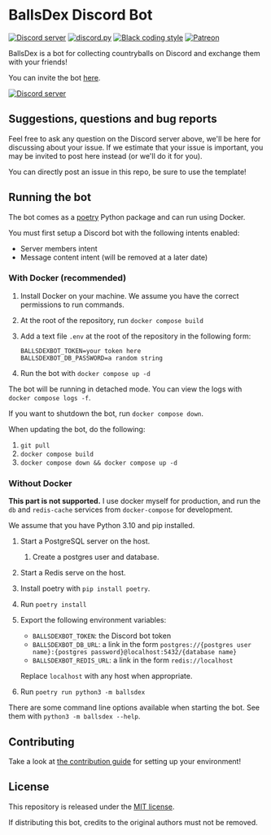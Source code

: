 # BallsDex Discord Bot

[![Discord server](https://discordapp.com/api/guilds/999999863553003550/embed.png)](https://discord.gg/w9HJU5nGJT)
[![discord.py](https://img.shields.io/badge/discord-py-blue.svg)](https://github.com/Rapptz/discord.py)
[![Black coding style](https://img.shields.io/badge/code%20style-black-000000.svg)](https://github.com/ambv/black)
[![Patreon](https://img.shields.io/badge/Patreon-donate-orange.svg)](https://patreon.com/retke)

BallsDex is a bot for collecting countryballs on Discord and exchange them with your friends!

You can invite the bot [here](https://discord.com/api/oauth2/authorize?client_id=999736048596816014&permissions=537193536&scope=bot%20applications.commands).

[![Discord server](https://discordapp.com/api/guilds/999999863553003550/embed.png?style=banner3)](https://discord.gg/w9HJU5nGJT)

## Suggestions, questions and bug reports

Feel free to ask any question on the Discord server above, we'll be here for discussing about your
issue. If we estimate that your issue is important, you may be invited to post here instead (or
we'll do it for you).

You can directly post an issue in this repo, be sure to use the template!

## Running the bot

The bot comes as a [poetry](https://python-poetry.org/) Python package and can run using Docker.

You must first setup a Discord bot with the following intents enabled:

- Server members intent
- Message content intent (will be removed at a later date)

### With Docker (recommended)

1. Install Docker on your machine. We assume you have the correct permissions to run commands.
2. At the root of the repository, run `docker compose build`
3. Add a text file `.env` at the root of the repository in the following form:

   ```env
   BALLSDEXBOT_TOKEN=your token here
   BALLSDEXBOT_DB_PASSWORD=a random string
   ```

4. Run the bot with `docker compose up -d`

The bot will be running in detached mode. You can view the logs with `docker compose logs -f`.

If you want to shutdown the bot, run `docker compose down`.

When updating the bot, do the following:

1. `git pull`
2. `docker compose build`
3. `docker compose down && docker compose up -d`

### Without Docker

**This part is not supported.** I use docker myself for production, and run the `db` and
`redis-cache` services from `docker-compose` for development.

We assume that you have Python 3.10 and pip installed.

1. Start a PostgreSQL server on the host.
   1. Create a postgres user and database.
2. Start a Redis serve on the host.
3. Install poetry with `pip install poetry`.
4. Run `poetry install`
5. Export the following environment variables:

   - `BALLSDEXBOT_TOKEN`: the Discord bot token
   - `BALLSDEXBOT_DB_URL`: a link in the form `postgres://{postgres user name}:{postgres password}@localhost:5432/{database name}`
   - `BALLSDEXBOT_REDIS_URL`: a link in the form `redis://localhost`

   Replace `localhost` with any host when appropriate.

6. Run `poetry run python3 -m ballsdex`

There are some command line options available when starting the bot.
See them with `python3 -m ballsdex --help`.

## Contributing

Take a look at [the contribution guide](CONTRIBUTING.md) for setting up your environment!

## License

This repository is released under the [MIT license](https://opensource.org/licenses/MIT).

If distributing this bot, credits to the original authors must not be removed.
